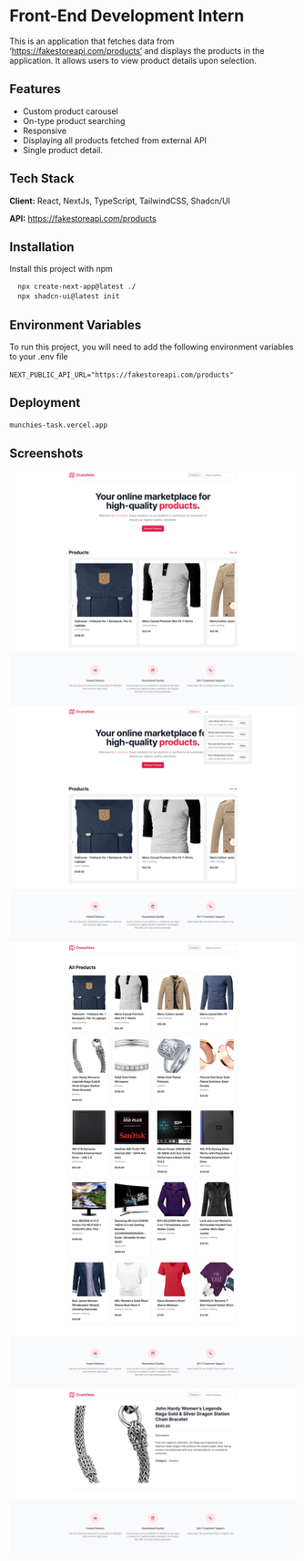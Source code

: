 # Front-End Development Intern

This is an application that fetches data from ‘https://fakestoreapi.com/products’ and displays the products in the application. It allows users to view product details upon selection.

## Features

- Custom product carousel
- On-type product searching
- Responsive
- Displaying all products fetched from external API
- Single product detail.

## Tech Stack

**Client:** React, NextJs, TypeScript, TailwindCSS, Shadcn/UI

**API:** https://fakestoreapi.com/products

## Installation

Install this project with npm

```bash
  npx create-next-app@latest ./
  npx shadcn-ui@latest init
```

## Environment Variables

To run this project, you will need to add the following environment variables to your .env file

`NEXT_PUBLIC_API_URL="https://fakestoreapi.com/products"`

## Deployment

```bash
munchies-task.vercel.app
```

## Screenshots

![App Screenshot](screencapture-localhost-3000-2023-12-26-04_24_31.png)
![App Screenshot](screencapture-localhost-3000-2023-12-26-04_24_50.png)
![App Screenshot](screencapture-localhost-3000-products-2023-12-26-04_25_30.png)
![App Screenshot](screencapture-localhost-3000-product-5-2023-12-26-04_25_16.png)
